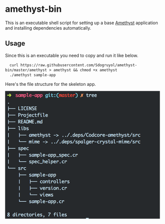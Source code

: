 # amethyst-bin

This is an executable shell script for setting up a base [Amethyst](https://github.com/Codcore/amethyst) application
and installing dependencies automatically.

## Usage
Since this is an executable you need to copy and run it like below.

```
  curl https://raw.githubusercontent.com/Sdogruyol/amethyst-bin/master/amethyst > amethyst && chmod +x amethyst
  ./amethyst sample-app
```

Here's the file structure for the skeleton app.

![Screen](screenshot.png)
